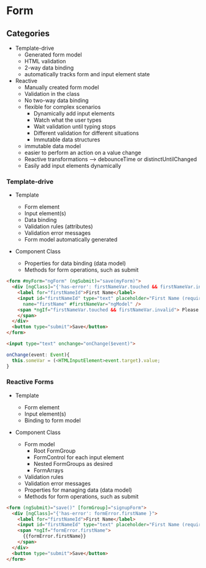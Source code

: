 # Form

## Categories

* Template-drive
  * Generated form model
  * HTML validation
  * 2-way data binding
  * automatically tracks form and input element state
* Reactive
  * Manually created form model
  * Validation in the class
  * No two-way data binding
  * flexible for complex scenarios
    * Dynamically add input elements
    * Watch what the user types
    * Wait validation until typing stops
    * Different validation for different situations
    * Immutable data structures
  * immutable data model
  * easier to perform an action on a value change
  * Reactive transformations --> debounceTime or distinctUntilChanged
  * Easily add input elements dynamically

### Template-drive

* Template
  * Form element
  * Input element(s)
  * Data binding
  * Validation rules (attributes)
  * Validation error messages
  * Form model automatically generated

* Component Class
  * Properties for data binding (data model)
  * Methods for form operations, such as submit

```html
<form #myForm="ngForm" (ngSubmit)="save(myForm)">
  <div [ngClass]="{'has-error': firstNameVar.touched && firstNameVar.invalid }">
    <label for="firstNameId">First Name</label>
    <input id="firstNameId" type="text" placeholder="First Name (required)" required maxlength="30" [(ngModel)]="customer.firstName"
      name="firstName" #firstNameVar="ngModel" />
    <span *ngIf="firstNameVar.touched && firstNameVar.invalid"> Please enter your first name.
    </span>
  </div>
  <button type="submit">Save</button>
</form>
```

```html
<input type="text" onchange="onChange($event)">
```

```ts
onChange(event: Event){
  this.someVar = (<HTMLInputElement>event.target).value;
}
```

### Reactive Forms

* Template
  * Form element
  * Input element(s)
  * Binding to form model

* Component Class
  * Form model
    * Root FormGroup
    * FormControl for each input element
    * Nested FormGroups as desired
    * FormArrays
  * Validation rules
  * Validation error messages
  * Properties for managing data (data model)
  * Methods for form operations, such as submit

```html
<form (ngSubmit)="save()" [formGroup]="signupForm">
  <div [ngClass]="{'has-error': formError.firstName }">
    <label for="firstNameId">First Name</label>
    <input id="firstNameId" type="text" placeholder="First Name (required)" formControlName="firstName" />
    <span *ngIf="formError.firstName">
      {{formError.firstName}}
    </span>
  </div>
  <button type="submit">Save</button>
</form>
```
